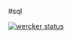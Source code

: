 #sql

[![wercker status](https://app.wercker.com/status/4045ed141744cb4cd782c474467c8baa/m "wercker status")](https://app.wercker.com/project/bykey/4045ed141744cb4cd782c474467c8baa)
